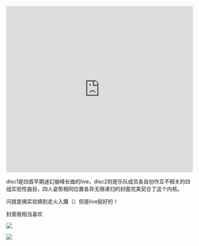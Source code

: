 <iframe allow="autoplay *; encrypted-media *; fullscreen *; clipboard-write" frameborder="0" height="450" style="width:100%;max-width:660px;overflow:hidden;background:transparent;" sandbox="allow-forms allow-popups allow-same-origin allow-scripts allow-storage-access-by-user-activation allow-top-navigation-by-user-activation" src="https://embed.music.apple.com/hk/album/ummagumma/1065978159?l=en"></iframe>


disc1是四首早期迷幻崩峰长曲的live，disc2则是乐队成员各自创作互不相关的四组实验性曲目，四人姿势相同位置各异无限递归的封面完美契合了这个内核。

问就是搞实验搞到走火入魔（）但是live挺好的！

封面我相当喜欢

![](https://picture-guan.oss-cn-hangzhou.aliyuncs.com/20220818041713.png)

![](https://picture-guan.oss-cn-hangzhou.aliyuncs.com/IMG_9238.GIF)